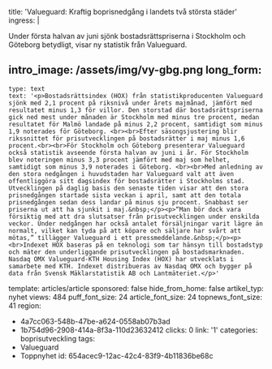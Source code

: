 title: 'Valueguard: Kraftig boprisnedgång i landets två största städer'
ingress: |
  <p>Under första halvan av juni sjönk bostadsrättspriserna i Stockholm och Göteborg betydligt, visar ny statistik från Valueguard.
  </p>
  
intro_image: /assets/img/vy-gbg.png
long_form:
  -
    type: text
    text: '<p>Bostadsrättsindex (HOX) från statistikproducenten Valueguard sjönk med 2,1 procent på riksnivå under årets majmånad, jämfört med resultatet minus 1,3 för villor. Den storstad där bostadsrättspriserna gick ned mest under månaden är Stockholm med minus tre procent, medan resultatet för Malmö landade på minus 2,2 procent, samtidigt som minus 1,9 noterades för Göteborg. <br><br>Efter säsongsjustering blir rikssnittet för prisutvecklingen på bostadsrätter i maj minus 1,6 procent.<br><br>För Stockholm och Göteborg presenterar Valueguard också statistik avseende första halvan av juni i år. För Stockholm blev noteringen minus 3,3 procent jämfört med maj som helhet, samtidigt som minus 3,9 noterades i Göteborg. <br><br>Med anledning av den stora nedgången i huvudstaden har Valueguard valt att även offentliggöra sitt dagsindex för bostadsrätter i Stockholms stad. Utvecklingen på daglig basis den senaste tiden visar att den stora prisnedgången startade sista veckan i april, samt att den totala prisnedgången sedan dess landar på minus sju procent. Snabbast ser priserna ut att ha sjunkit i maj.&nbsp;</p><p>“Man bör dock vara försiktig med att dra slutsatser från prisutvecklingen under enskilda veckor. Under nedgången har också antalet försäljningar varit lägre än normalt, vilket kan tyda på att köpare och säljare har svårt att mötas,” tillägger Valueguard i ett pressmeddelande.&nbsp;</p><p><br>Indexet HOX baseras på en teknologi som tar hänsyn till bostadstyp och mäter den underliggande prisutvecklingen på bostadsmarknaden. Nasdaq OMX Valueguard-KTH Housing Index (HOX) har utvecklats i samarbete med KTH. Indexet distribueras av Nasdaq OMX och bygger på data från Svensk Mäklarstatistik AB och Lantmäteriet.</p>'
template: articles/article
sponsored: false
hide_from_home: false
artikel_typ: nyhet
views: 484
puff_font_size: 24
article_font_size: 24
topnews_font_size: 41
region:
  - 4a7cc063-548b-47be-a624-0558ab07b3ad
  - 1b754d96-2908-414a-8f3a-110d23632412
clicks: 0
link: '1'
categories: boprisutveckling
tags:
  - Valueguard
  - Toppnyhet
id: 654acec9-12ac-42c4-83f9-4b11836be68c
